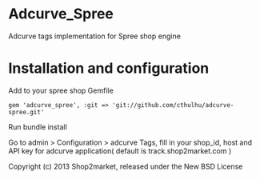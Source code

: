 Adcurve_Spree
=====================

Adcurve tags implementation for Spree shop engine

Installation and configuration
==============================

Add to your spree shop Gemfile

    gem 'adcurve_spree', :git => 'git://github.com/cthulhu/adcurve-spree.git'

Run bundle install

Go to admin >  Configuration > adcurve Tags, fill in your shop_id,  host and API key for adcurve application( default is track.shop2market.com )

Copyright (c) 2013 Shop2market, released under the New BSD License
